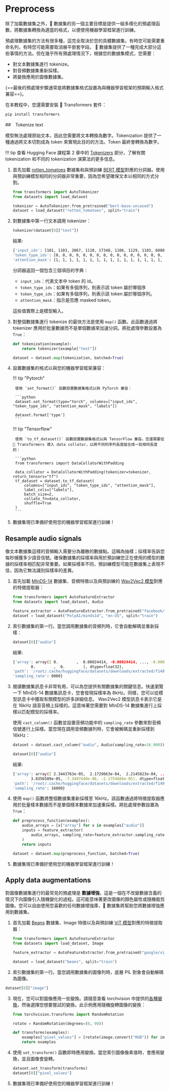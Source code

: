 # Preprocess

除了加載數據集之外，🤗 數據集的另一個主要目標是提供一組多樣化的預處理函數，將數據集轉換為適當的格式，以便使用機器學習框架進行訓練。

預處理數據集的方法有很多種，這完全取決於您的具體數據集。有時您可能需要重命名列，有時您可能需要取消展平嵌套字段。 🤗 數據集提供了一種完成大部分這些事情的方法。但在幾乎所有預處理情況下，根據您的數據集模式，您需要：

- 對文本數據集進行 tokenize。
- 對音頻數據集重新採樣。
- 將變換應用於圖像數據集。

{==最後的預處理步驟通常是將數據集格式設置為與機器學習框架的預期輸入格式兼容==}。

在本教程中，您還需要安裝 🤗 Transformers 套件：

```python
pip install transformers
```

##　Tokenize text

模型無法處理原始文本，因此您需要將文本轉換為數字。Tokenization 提供了一種通過將文本切割成為 token 來實現此目的的方法。Token 最終會轉換為數字。

!!! tip
    查看 Hugging Face 課程第 2 章中的 [Tokenizers](https://huggingface.co/course/chapter2/4?fw=pt) 部分，了解有關 tokenization 和不同的 tokenization 演算法的更多信息。

1. 首先加載 [rotten_tomatoes](https://huggingface.co/datasets/rotten_tomatoes) 數據集和與預訓練 [BERT 模型](https://huggingface.co/bert-base-uncased)對應的分詞器。使用與預訓練模型相同的分詞器非常重要，因為您希望確保文本以相同的方式分割。

    ```python
    from transformers import AutoTokenizer
    from datasets import load_dataset

    tokenizer = AutoTokenizer.from_pretrained("bert-base-uncased")
    dataset = load_dataset("rotten_tomatoes", split="train")
    ```

2. 對數據集中第一行文本調用 tokenizer：

    ```python
    tokenizer(dataset[0]["text"])
    ```

    結果:

    ```bash
    {'input_ids': [101, 1103, 2067, 1110, 17348, 1106, 1129, 1103, 6880, 1432, 112, 188, 1207, 107, 14255, 1389, 107, 1105, 1115, 1119, 112, 188, 1280, 1106, 1294, 170, 24194, 1256, 3407, 1190, 170, 11791, 5253, 188, 1732, 7200, 10947, 12606, 2895, 117, 179, 7766, 118, 172, 15554, 1181, 3498, 6961, 3263, 1137, 188, 1566, 7912, 14516, 6997, 119, 102], 
    'token_type_ids': [0, 0, 0, 0, 0, 0, 0, 0, 0, 0, 0, 0, 0, 0, 0, 0, 0, 0, 0, 0, 0, 0, 0, 0, 0, 0, 0, 0, 0, 0, 0, 0, 0, 0, 0, 0, 0, 0, 0, 0, 0, 0, 0, 0, 0, 0, 0, 0, 0, 0, 0, 0, 0, 0, 0, 0, 0], 
    'attention_mask': [1, 1, 1, 1, 1, 1, 1, 1, 1, 1, 1, 1, 1, 1, 1, 1, 1, 1, 1, 1, 1, 1, 1, 1, 1, 1, 1, 1, 1, 1, 1, 1, 1, 1, 1, 1, 1, 1, 1, 1, 1, 1, 1, 1, 1, 1, 1, 1, 1, 1, 1, 1, 1, 1, 1, 1, 1]}
    ```

    分詞器返回一個包含三個項目的字典：

    - `input_ids`：代表文本中 token 的 id。
    - `token_type_ids`：如果有多個序列，則表示該 token 屬於哪個序
    - `token_type_ids`：如果有多個序列，則表示該 token 屬於哪個序列。
    - `attention_mask`：指示是否應 masked token。

    這些值實際上是模型輸入。

3. 對整個數據集進行 tokenize 的最快方法是使用 `map()` 函數。此函數通過將 tokenizer 應用於批量數據而不是單個數據來加速分詞。將批處理參數設置為 `True`：

    ```python
    def tokenization(example):
        return tokenizer(example["text"])

    dataset = dataset.map(tokenization, batched=True)
    ```

4. 設置數據集的格式以與您的機器學習框架兼容：

    !!! tip "Pytorch"

        使用 `set_format()` 函數設置數據集格式以與 PyTorch 兼容：

        ```python
        dataset.set_format(type="torch", columns=["input_ids", "token_type_ids", "attention_mask", "labels"])

        dataset.format['type']
        ```

    !!! tip "Tensorflow"

        使用 `to_tf_dataset()` 函數設置數據集格式以與 TensorFlow 兼容。您還需要從 🤗 Transformers 導入 data collator，以將不同的序列長度組合成一批相同長度的：

        ```python
        from transformers import DataCollatorWithPadding

        data_collator = DataCollatorWithPadding(tokenizer=tokenizer, return_tensors="tf")
        tf_dataset = dataset.to_tf_dataset(
            columns=["input_ids", "token_type_ids", "attention_mask"],
            label_cols=["labels"],
            batch_size=2,
            collate_fn=data_collator,
            shuffle=True
        )
        ```

5. 數據集現已準備好使用您的機器學習框架進行訓練！

## Resample audio signals

像文本數據集這樣的音頻輸入需要分為離散的數據點。這稱為抽樣；採樣率告訴您每秒捕獲多少語音信號。確保數據集的採樣率與用於預訓練您正在使用的模型的數據的採樣率相匹配非常重要。如果採樣率不同，預訓練模型可能在數據集上表現不佳，因為它無法識別採樣率的差異。

1. 首先加載 [MInDS-14](https://huggingface.co/datasets/PolyAI/minds14) 數據集、音頻特徵以及與預訓練的 [Wav2Vec2 模型](https://huggingface.co/facebook/wav2vec2-base-960h)對應的特徵提取器：

    ```python
    from transformers import AutoFeatureExtractor
    from datasets import load_dataset, Audio

    feature_extractor = AutoFeatureExtractor.from_pretrained("facebook/wav2vec2-base-960h")
    dataset = load_dataset("PolyAI/minds14", "en-US", split="train")
    ```

2. 索引數據集的第一行。當您調用數據集的音頻列時，它會自動解碼並重新採樣：

    ```python
    dataset[0]["audio"]
    ```

    結果:

    ```bash
    {'array': array([ 0.        ,  0.00024414, -0.00024414, ..., -0.00024414,
            0.        ,  0.        ], dtype=float32),
    'path': '/root/.cache/huggingface/datasets/downloads/extracted/f14948e0e84be638dd7943ac36518a4cf3324e8b7aa331c5ab11541518e9368c/en-US~JOINT_ACCOUNT/602ba55abb1e6d0fbce92065.wav',
    'sampling_rate': 8000}
    ```

3. 閱讀數據集訊息卡非常有用，可以為您提供有關數據集的關鍵信息。快速瀏覽一下 MInDS-14 數據集訊息卡，您會發現採樣率為 8kHz。同樣，您可以從模型訊息卡中獲取有關模型的許多詳細信息。 Wav2Vec2 模型訊息卡表示它是在 16kHz 語音音頻上採樣的。這意味著您需要對 MInDS-14 數據集進行上採樣以匹配模型的採樣率。

    使用 `cast_column()` 函數並設置音頻功能中的 `sampling_rate` 參數來對音頻信號進行上採樣。當您現在調用音頻數據列時，它會被解碼並重新採樣到 16kHz：

    ```python
    dataset = dataset.cast_column("audio", Audio(sampling_rate=16_000))

    dataset[0]["audio"]
    ```

    結果:

    ```bash
    {'array': array([ 2.3443763e-05,  2.1729663e-04,  2.2145823e-04, ...,
            3.8356509e-05, -7.3497440e-06, -2.1754686e-05], dtype=float32),
    'path': '/root/.cache/huggingface/datasets/downloads/extracted/f14948e0e84be638dd7943ac36518a4cf3324e8b7aa331c5ab11541518e9368c/en-US~JOINT_ACCOUNT/602ba55abb1e6d0fbce92065.wav',
    'sampling_rate': 16000}
    ```

4. 使用  `map()` 函數將整個數據集重新採樣至 16kHz。該函數通過將特徵提取器應用於批量樣本數據而不是單個樣本數據來加速重採樣。將批處理參數設置為 `True`：

    ```python
    def preprocess_function(examples):
        audio_arrays = [x["array"] for x in examples["audio"]]
        inputs = feature_extractor(
            audio_arrays, sampling_rate=feature_extractor.sampling_rate, max_length=16000, truncation=True
        )
        return inputs

    dataset = dataset.map(preprocess_function, batched=True)
    ```

5. 數據集現已準備好使用您的機器學習框架進行訓練！

## Apply data augmentations

對圖像數據集進行的最常見的預處理是 **數據增強**，這是一個在不改變數據含義的情況下向圖像引入隨機變化的過程。這可能意味著更改圖像的顏色屬性或隨機裁剪圖像。您可以自由使用您喜歡的任何數據增強庫，🤗 數據集將幫助您將數據增強應用到數據集。

1. 首先加載 [Beans](https://huggingface.co/datasets/beans) 數據集、Image 特徵以及與預訓練 [ViT 模型](https://huggingface.co/google/vit-base-patch16-224-in21k)對應的特徵提取器：

    ```python
    from transformers import AutoFeatureExtractor
    from datasets import load_dataset, Image

    feature_extractor = AutoFeatureExtractor.from_pretrained("google/vit-base-patch16-224-in21k")

    dataset = load_dataset("beans", split="train")
    ```

2. 索引數據集的第一行。當您調用數據集的圖像列時，底層 PIL 對象會自動解碼為圖像。

```python
dataset[0]["image"]
```

3. 現在，您可以對圖像應用一些變換。請隨意查看 torchvision 中提供的[各種變換](https://pytorch.org/vision/stable/auto_examples/plot_transforms.html#sphx-glr-auto-examples-plot-transforms-py)，然後選擇您想要嘗試的變換。此示例應用隨機旋轉圖像的變換：

    ```python
    from torchvision.transforms import RandomRotation

    rotate = RandomRotation(degrees=(0, 90))

    def transforms(examples):
        examples["pixel_values"] = [rotate(image.convert("RGB")) for image in examples["image"]]
        return examples
    ```

4. 使用 `set_transform()` 函數即時應用變換。當您索引圖像像素值時，會應用變換，並且圖像會旋轉。

    ```python
    dataset.set_transform(transforms)
    dataset[0]["pixel_values"]
    ```

5. 數據集現已準備好使用您的機器學習框架進行訓練！
